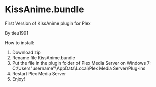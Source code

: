 # KissAnime.bundle

First Version of KissAnime plugin for Plex

By tieu1991

How to install:

1) Download zip
2) Rename file KissAnime.bundle
3) Put the file in the plugin folder of Plex Media Server 
	on Windows 7:
	C:\Users\"username"\AppData\Local\Plex Media Server\Plug-ins
4) Restart Plex Media Server
5) Enjoy!
